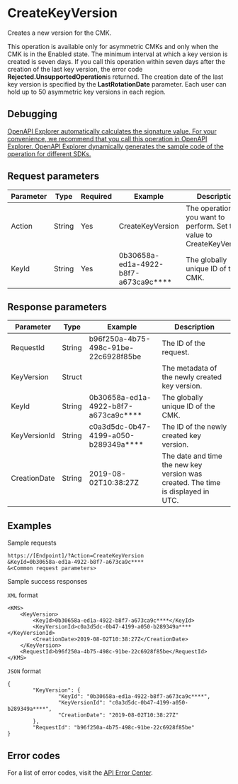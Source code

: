 # CreateKeyVersion

Creates a new version for the CMK.

This operation is available only for asymmetric CMKs and only when the CMK is in the Enabled state. The minimum interval at which a key version is created is seven days. If you call this operation within seven days after the creation of the last key version, the error code **Rejected.UnsupportedOperation**is returned. The creation date of the last key version is specified by the **LastRotationDate** parameter. Each user can hold up to 50 asymmetric key versions in each region.

## Debugging

[OpenAPI Explorer automatically calculates the signature value. For your convenience, we recommend that you call this operation in OpenAPI Explorer. OpenAPI Explorer dynamically generates the sample code of the operation for different SDKs.](https://api.aliyun.com/#product=Kms&api=CreateKeyVersion&type=RPC&version=2016-01-20)

## Request parameters

|Parameter|Type|Required|Example|Description|
|---------|----|--------|-------|-----------|
|Action|String|Yes|CreateKeyVersion|The operation that you want to perform. Set the value to CreateKeyVersion. |
|KeyId|String|Yes|0b30658a-ed1a-4922-b8f7-a673ca9c\*\*\*\*|The globally unique ID of the CMK. |

## Response parameters

|Parameter|Type|Example|Description|
|---------|----|-------|-----------|
|RequestId|String|b96f250a-4b75-498c-91be-22c6928f85be|The ID of the request. |
|KeyVersion|Struct| |The metadata of the newly created key version. |
|KeyId|String|0b30658a-ed1a-4922-b8f7-a673ca9c\*\*\*\*|The globally unique ID of the CMK. |
|KeyVersionId|String|c0a3d5dc-0b47-4199-a050-b289349a\*\*\*\*|The ID of the newly created key version. |
|CreationDate|String|2019-08-02T10:38:27Z|The date and time the new key version was created. The time is displayed in UTC. |

## Examples

Sample requests

```
https://[Endpoint]/?Action=CreateKeyVersion
&KeyId=0b30658a-ed1a-4922-b8f7-a673ca9c****
&<Common request parameters>
```

Sample success responses

`XML` format

```
<KMS>
    <KeyVersion>
        <KeyId>0b30658a-ed1a-4922-b8f7-a673ca9c****</KeyId>
        <KeyVersionId>c0a3d5dc-0b47-4199-a050-b289349a****</KeyVersionId>
        <CreationDate>2019-08-02T10:38:27Z</CreationDate>
    </KeyVersion>
    <RequestId>b96f250a-4b75-498c-91be-22c6928f85be</RequestId>
</KMS>
```

`JSON` format

```
{
        "KeyVersion": {
                "KeyId": "0b30658a-ed1a-4922-b8f7-a673ca9c****",
                "KeyVersionId": "c0a3d5dc-0b47-4199-a050-b289349a****",
                "CreationDate": "2019-08-02T10:38:27Z"
        },
        "RequestId": "b96f250a-4b75-498c-91be-22c6928f85be"
}
```

## Error codes

For a list of error codes, visit the [API Error Center](https://error-center.alibabacloud.com/status/product/Kms).

